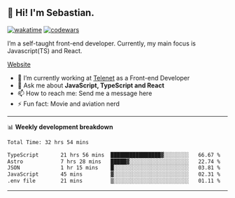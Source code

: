 ## 👋 Hi! I'm Sebastian.

[![wakatime](https://wakatime.com/badge/user/df0036c6-328a-4a39-be9b-e49417ed22a1.svg)](https://wakatime.com/@df0036c6-328a-4a39-be9b-e49417ed22a1)
[![codewars](https://www.codewars.com/users/sebavuye/badges/small)](https://www.codewars.com/users/sebavuye)

I’m a self-taught front-end developer. Currently, my main focus is Javascript(TS) and React.

[Website](https://sebastianvuye.be)

- 🔭 I’m currently working at [Telenet](https://telenet.be/) as a Front-end Developer
- 💬 Ask me about **JavaScript, TypeScript and React**
- 📫 How to reach me: Send me a message here
- ⚡ Fun fact: Movie and aviation nerd

-------

📊 **Weekly development breakdown**

<!--START_SECTION:waka-->

```txt
Total Time: 32 hrs 54 mins

TypeScript       21 hrs 56 mins  ████████████████▓░░░░░░░░   66.67 %
Astro            7 hrs 28 mins   █████▓░░░░░░░░░░░░░░░░░░░   22.74 %
JSON             1 hr 15 mins    █░░░░░░░░░░░░░░░░░░░░░░░░   03.81 %
JavaScript       45 mins         ▓░░░░░░░░░░░░░░░░░░░░░░░░   02.31 %
.env file        21 mins         ▒░░░░░░░░░░░░░░░░░░░░░░░░   01.11 %
```

<!--END_SECTION:waka-->
-------

